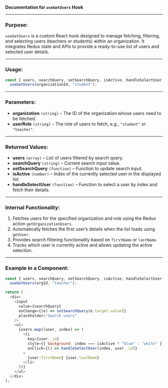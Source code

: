 **Documentation for `useGetUsers` Hook**

---

### **Purpose:**

`useGetUsers` is a custom React hook designed to manage fetching, filtering, and selecting users (teachers or students) within an organization. It integrates Redux state and APIs to provide a ready-to-use list of users and selected user details.

---

### **Usage:**

```javascript
const { users, searchQuery, setSearchQuery, isActive, handleSelectUser } =
  useGetUsers(organizationId, "student");
```

---

### **Parameters:**

- **organization** `(string)` – The ID of the organization whose users need to be fetched.
- **userRole** `(string)` – The role of users to fetch, e.g., `"student"` or `"teacher"`.

---

### **Returned Values:**

- **users** `(array)` – List of users filtered by search query.
- **searchQuery** `(string)` – Current search input value.
- **setSearchQuery** `(function)` – Function to update search input.
- **isActive** `(number)` – Index of the currently selected user in the displayed list.
- **handleSelectUser** `(function)` – Function to select a user by index and fetch their details.

---

### **Internal Functionality:**

1. Fetches users for the specified organization and role using the Redux action `getOrganizationUsers`.
2. Automatically fetches the first user’s details when the list loads using `getUser`.
3. Provides search filtering functionality based on `firstName` or `lastName`.
4. Tracks which user is currently active and allows updating the active selection.

---

### **Example in a Component:**

```javascript
const { users, searchQuery, setSearchQuery, isActive, handleSelectUser } =
  useGetUsers(orgId, "teacher");

return (
  <div>
    <input
      value={searchQuery}
      onChange={(e) => setSearchQuery(e.target.value)}
      placeholder="Search users"
    />
    <ul>
      {users.map((user, index) => (
        <li
          key={user._id}
          style={{ background: index === isActive ? "blue" : "white" }}
          onClick={() => handleSelectUser(index, user._id)}
        >
          {user.firstName} {user.lastName}
        </li>
      ))}
    </ul>
  </div>
);
```

